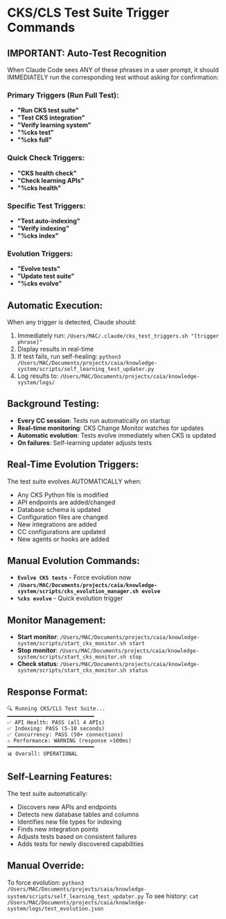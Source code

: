 # CKS/CLS Test Suite Trigger Commands

## IMPORTANT: Auto-Test Recognition

When Claude Code sees ANY of these phrases in a user prompt, it should IMMEDIATELY run the corresponding test without asking for confirmation:

### Primary Triggers (Run Full Test):
- **"Run CKS test suite"**
- **"Test CKS integration"** 
- **"Verify learning system"**
- **"%cks test"**
- **"%cks full"**

### Quick Check Triggers:
- **"CKS health check"**
- **"Check learning APIs"**
- **"%cks health"**

### Specific Test Triggers:
- **"Test auto-indexing"**
- **"Verify indexing"**
- **"%cks index"**

### Evolution Triggers:
- **"Evolve tests"**
- **"Update test suite"**
- **"%cks evolve"**

## Automatic Execution:

When any trigger is detected, Claude should:

1. Immediately run: `/Users/MAC/.claude/cks_test_triggers.sh "[trigger phrase]"`
2. Display results in real-time
3. If test fails, run self-healing: `python3 /Users/MAC/Documents/projects/caia/knowledge-system/scripts/self_learning_test_updater.py`
4. Log results to: `/Users/MAC/Documents/projects/caia/knowledge-system/logs/`

## Background Testing:

- **Every CC session**: Tests run automatically on startup
- **Real-time monitoring**: CKS Change Monitor watches for updates
- **Automatic evolution**: Tests evolve immediately when CKS is updated
- **On failures**: Self-learning updater adjusts tests

## Real-Time Evolution Triggers:

The test suite evolves AUTOMATICALLY when:
- Any CKS Python file is modified
- API endpoints are added/changed
- Database schema is updated
- Configuration files are changed
- New integrations are added
- CC configurations are updated
- New agents or hooks are added

## Manual Evolution Commands:

- **`Evolve CKS tests`** - Force evolution now
- **`/Users/MAC/Documents/projects/caia/knowledge-system/scripts/cks_evolution_manager.sh evolve`**
- **`%cks evolve`** - Quick evolution trigger

## Monitor Management:

- **Start monitor**: `/Users/MAC/Documents/projects/caia/knowledge-system/scripts/start_cks_monitor.sh start`
- **Stop monitor**: `/Users/MAC/Documents/projects/caia/knowledge-system/scripts/start_cks_monitor.sh stop`
- **Check status**: `/Users/MAC/Documents/projects/caia/knowledge-system/scripts/start_cks_monitor.sh status`

## Response Format:

```
🔍 Running CKS/CLS Test Suite...
━━━━━━━━━━━━━━━━━━━━━━━━━━━━
✅ API Health: PASS (all 4 APIs)
✅ Indexing: PASS (5-10 seconds)
✅ Concurrency: PASS (50+ connections)
⚠️ Performance: WARNING (response >100ms)
━━━━━━━━━━━━━━━━━━━━━━━━━━━━
📊 Overall: OPERATIONAL
```

## Self-Learning Features:

The test suite automatically:
- Discovers new APIs and endpoints
- Detects new database tables and columns
- Identifies new file types for indexing
- Finds new integration points
- Adjusts tests based on consistent failures
- Adds tests for newly discovered capabilities

## Manual Override:

To force evolution: `python3 /Users/MAC/Documents/projects/caia/knowledge-system/scripts/self_learning_test_updater.py`
To see history: `cat /Users/MAC/Documents/projects/caia/knowledge-system/logs/test_evolution.json`